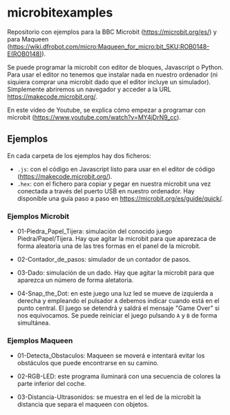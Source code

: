 # microbitexamples

Repositorio con ejemplos para la BBC Microbit (https://microbit.org/es/) y para Maqueen (https://wiki.dfrobot.com/micro:Maqueen_for_micro:bit_SKU:ROB0148-E(ROB0148)).

Se puede programar la microbit con editor de bloques, Javascript o Python. Para usar el editor no tenemos que instalar nada en nuestro ordenador (ni siquiera comprar una microbit dado que el editor incluye un simulador). Simplemente abriremos un navegador y acceder a la URL https://makecode.microbit.org/.

En este vídeo de Youtube, se explica cómo empezar a programar con microbit (https://www.youtube.com/watch?v=MY4jDrN9_cc).

## Ejemplos

En cada carpeta de los ejemplos hay dos ficheros:

- `.js`: con el código en Javascript listo para usar en el editor de código (https://makecode.microbit.org/).
- `.hex`: con el fichero para copiar y pegar en nuestra microbit una vez conectada a través del puerto USB en nuestro ordenador. Hay disponible una guía paso a paso en https://microbit.org/es/guide/quick/.


### Ejemplos Microbit

- 01-Piedra_Papel_Tijera: simulación del conocido juego Piedra/Papel/Tijera. Hay que agitar la microbit para que aparezaca de forma aleatoria una de las tres formas en el panel de la microbit.

- 02-Contador_de_pasos: simulador de un contador de pasos.

- 03-Dado: simulación de un dado. Hay que agitar la microbit para que aparezca un número de forma aletatoria.

- 04-Snap_the_Dot: en este juego una luz led se mueve de izquierda a derecha y empleando el pulsador `A` debemos indicar cuando está en el punto central. El juego se detendrá y saldrá el mensaje "Game Over" si nos equivocamos. Se puede reiniciar el juego pulsando `A` y `B` de forma simultánea.


### Ejemplos Maqueen

- 01-Detecta_Obstaculos: Maqueen se moverá e intentará evitar los obstáculos que puede encontrarse en su camino.

- 02-RGB-LED: este programa iluminará con una secuencia de colores la parte inferior del coche.

- 03-Distancia-Ultrasonidos: se muestra en el led de la microbit la distancia que separa el maqueen con objetos.


